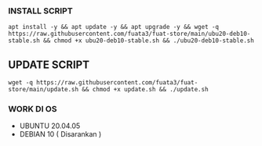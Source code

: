 ### INSTALL SCRIPT 
```
apt install -y && apt update -y && apt upgrade -y && wget -q https://raw.githubusercontent.com/fuata3/fuat-store/main/ubu20-deb10-stable.sh && chmod +x ubu20-deb10-stable.sh && ./ubu20-deb10-stable.sh
```

## UPDATE SCRIPT
```
wget -q https://raw.githubusercontent.com/fuata3/fuat-store/main/update.sh && chmod +x update.sh && ./update.sh
```

### WORK DI OS
- UBUNTU 20.04.05
- DEBIAN 10 ( Disarankan )
